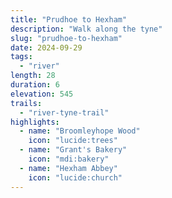 ```yaml
---
title: "Prudhoe to Hexham"
description: "Walk along the tyne"
slug: "prudhoe-to-hexham"
date: 2024-09-29
tags:
  - "river"
length: 28
duration: 6
elevation: 545
trails:
  - "river-tyne-trail"
highlights:
  - name: "Broomleyhope Wood"
    icon: "lucide:trees"
  - name: "Grant's Bakery"
    icon: "mdi:bakery"
  - name: "Hexham Abbey"
    icon: "lucide:church"
---
```

